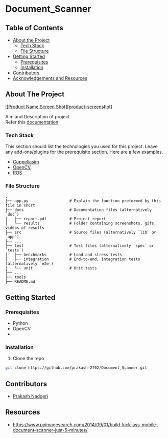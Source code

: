 # Document_Scanner  

## Table of Contents

* [About the Project](#about-the-project)
  * [Tech Stack](#tech-stack)
  * [File Structure](#file-structure)
* [Getting Started](#getting-started)
  * [Prerequisites](#prerequisites)
  * [Installation](#installation)
* [Contributors](#contributors)
* [Acknowledgements and Resources](#acknowledgements-and-resources)


<!-- ABOUT THE PROJECT -->
## About The Project
[![Product Name Screen Shot][product-screenshot]](https://example.com)  

Aim and Description of project.  
Refer this [documentation](https://link/to/report/)

### Tech Stack
This section should list the technologies you used for this project. Leave any add-ons/plugins for the prerequisite section. Here are a few examples.
* [Coppeliasim](https://www.coppeliarobotics.com/)
* [OpenCV](https://opencv.org/)
* [ROS](https://www.ros.org/)  

### File Structure
    .
    ├── app.py                  # Explain the function preformed by this file in short
    ├── docs                    # Documentation files (alternatively `doc`)
    │   ├── report.pdf          # Project report
    │   └── results             # Folder containing screenshots, gifs, videos of results
    ├── src                     # Source files (alternatively `lib` or `app`)
    ├── ...
    ├── test                    # Test files (alternatively `spec` or `tests`)
    │   ├── benchmarks          # Load and stress tests
    │   ├── integration         # End-to-end, integration tests (alternatively `e2e`)
    │   └── unit                # Unit tests
    ├── ...
    ├── tools                   
    ├── README.md 
   
    

<!-- GETTING STARTED -->
## Getting Started

### Prerequisites

* Python
* OpenCV
* 

### Installation
1. Clone the repo
```sh
git clone https://github.com/prakash-2702/Document_Scanner.git
```
<!-- CONTRIBUTORS -->
## Contributors
* [Prakash Nadgeri](https://github.com/prakash-2702)
<!-- ACKNOWLEDGEMENTS AND REFERENCES -->
## Resources
* https://www.pyimagesearch.com/2014/09/01/build-kick-ass-mobile-document-scanner-just-5-minutes/
